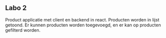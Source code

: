 ## Labo 2
Product applicatie met client en backend in react. Producten worden in lijst getoond. Er kunnen producten worden toegevoegd, en er kan op producten gefilterd worden.
